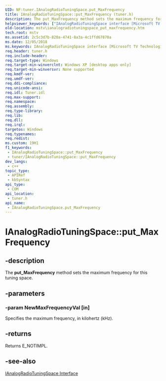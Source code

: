 ```yaml
---
UID: NF:tuner.IAnalogRadioTuningSpace.put_MaxFrequency
title: IAnalogRadioTuningSpace::put_MaxFrequency (tuner.h)
description: The put_MaxFrequency method sets the maximum frequency for this tuning space.
helpviewer_keywords: ["IAnalogRadioTuningSpace interface [Microsoft TV Technologies]","put_MaxFrequency method","IAnalogRadioTuningSpace.put_MaxFrequency","IAnalogRadioTuningSpace::put_MaxFrequency","IAnalogRadioTuningSpaceput_MaxFrequency","mstv.ianalogradiotuningspace_put_maxfrequency","put_MaxFrequency","put_MaxFrequency method [Microsoft TV Technologies]","put_MaxFrequency method [Microsoft TV Technologies]","IAnalogRadioTuningSpace interface","tuner/IAnalogRadioTuningSpace::put_MaxFrequency"]
old-location: mstv\ianalogradiotuningspace_put_maxfrequency.htm
tech.root: mstv
ms.assetid: 2c5c3d7b-820a-4741-8a3a-4c1ffd67870a
ms.date: 12/05/2018
ms.keywords: IAnalogRadioTuningSpace interface [Microsoft TV Technologies],put_MaxFrequency method, IAnalogRadioTuningSpace.put_MaxFrequency, IAnalogRadioTuningSpace::put_MaxFrequency, IAnalogRadioTuningSpaceput_MaxFrequency, mstv.ianalogradiotuningspace_put_maxfrequency, put_MaxFrequency, put_MaxFrequency method [Microsoft TV Technologies], put_MaxFrequency method [Microsoft TV Technologies],IAnalogRadioTuningSpace interface, tuner/IAnalogRadioTuningSpace::put_MaxFrequency
req.header: tuner.h
req.include-header: 
req.target-type: Windows
req.target-min-winverclnt: Windows XP [desktop apps only]
req.target-min-winversvr: None supported
req.kmdf-ver: 
req.umdf-ver: 
req.ddi-compliance: 
req.unicode-ansi: 
req.idl: Tuner.idl
req.max-support: 
req.namespace: 
req.assembly: 
req.type-library: 
req.lib: 
req.dll: 
req.irql: 
targetos: Windows
req.typenames: 
req.redist: 
ms.custom: 19H1
f1_keywords:
 - IAnalogRadioTuningSpace::put_MaxFrequency
 - tuner/IAnalogRadioTuningSpace::put_MaxFrequency
dev_langs:
 - c++
topic_type:
 - APIRef
 - kbSyntax
api_type:
 - COM
api_location:
 - tuner.h
api_name:
 - IAnalogRadioTuningSpace.put_MaxFrequency
---
```


# IAnalogRadioTuningSpace::put_MaxFrequency


## -description

The <b>put_MaxFrequency</b> method sets the maximum frequency for this tuning space.

## -parameters

### -param NewMaxFrequencyVal [in]

Specifies the maximum frequency, in kilohertz (kHz).

## -returns

Returns E_NOTIMPL.

## -see-also

<a href="https://docs.microsoft.com/previous-versions/windows/desktop/api/tuner/nn-tuner-ianalogradiotuningspace">IAnalogRadioTuningSpace Interface</a>

